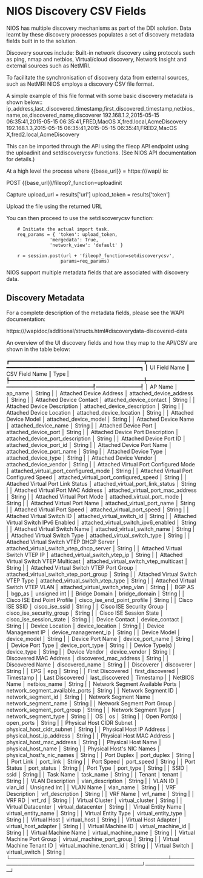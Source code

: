 # NIOS Discovery CSV Fields

NIOS has multiple discovery mechanisms as part of the DDI solution. Data learnt by these discovery processes populates a set of discovery metadata fields built in to the solution.

Discovery sources include: Built-in network discovery using protocols such as ping, nmap and netbios, Virtual/cloud discovery, Network Insight and external sources such as NetMRI.

To facilitate the synchronisation of discovery data from external sources, such as NetMRI NIOS employs a discovery CSV file format.

A simple example of this file format with some basic discovery metadata is shown below::
	ip_address,last_discovered_timestamp,first_discovered_timestamp,netbios_name,os,discovered_name,discoverer
192.168.1.2,2015-05-15 06:35:41,2015-05-15 06:35:41,FRED,MacOS X,fred.local,AcmeDiscovery
192.168.1.3,2015-05-15 06:35:41,2015-05-15 06:35:41,FRED2,MacOS X,fred2.local,AcmeDiscovery


This can be imported through the API using the fileop API endpoint using the uploadinit and setdiscoverycsv functions. (See NIOS API documentation for details.)


At a high level the process where {{base_url}} = https://<gm>/wapi/<version> is:

POST {{base_url}}/fileop?_function=uploadinit

Capture 
	upload_url = results['url']
        upload_token = results['token']

Upload the file using the returned URL

You can then proceed to use the setdiscoverycsv function:

```
    # Initiate the actual import task.
    req_params = { 'token': upload_token,
                'mergedata': True,
                'network_view': 'default' }
                
    r = session.post(url + 'fileop?_function=setdiscoverycsv',
                    params=req_params)
```

NIOS support multiple metadata fields that are associated with discovery data. 


## Discovery Metadata

For a complete description of the metadata fields, please see the WAPI
documentation:

https://<GM>/wapidoc/additional/structs.html#discoverydata-discovered-data


An overview of the UI discovery fields and how they map to the API/CSV
are shown in the table below:

┏━━━━━━━━━━━━━━━━━━━━━━━━━━━━━━━━━━━━━━━━━━┳━━━━━━━━━━━━━━━━━━━━━━━━━━━━━━━━━━━━━━━━━━━━━━━━━━━━━━━━━┓
┃ UI Field Name                            ┃ CSV Field Name                           ┃ Type         |
┡━━━━━━━━━━━━━━━━━━━━━━━━━━━━━━━━━━━━━━━━━━╇━━━━━━━━━━━━━━━━━━━━━━━━━━━━━━━━━━━━━━━━━━┩━━━━━━━━━━━━━━┩
│ AP Name                                  │ ap_name                                  │ String       |
│ Attached Device Address                  │ attached_device_address                  │ String       |
│ Attached Device Contact                  │ attached_device_contact                  │ String       |
│ Attached Device Description              │ attached_device_description              │ String       |
│ Attached Device Location                 │ attached_device_location                 │ String       |
│ Attached Device Model                    │ attached_device_model                    │ String       |
│ Attached Device Name                     │ attached_device_name                     │ String       |
│ Attached Device Port                     │ attached_device_port                     │ String       |
│ Attached Device Port Description         │ attached_device_port_description         │ String       |
│ Attached Device Port ID                  │ attached_device_port_id                  │ String       |
│ Attached Device Port Name                │ attached_device_port_name                │ String       |
│ Attached Device Type                     │ attached_device_type                     │ String       |
│ Attached Device Vendor                   │ attached_device_vendor                   │ String       |
│ Attached Virtual Port Configured Mode    │ attached_virtual_port_configured_mode    │ String       |
│ Attached Virtual Port Configured Speed   │ attached_virtual_port_configured_speed   │ String       |
│ Attached Virtual Port Link Status        │ attached_virtual_port_link_status        │ String       |
│ Attached Virtual Port MAC Address        │ attached_virtual_port_mac_address        │ String       |
│ Attached Virtual Port Mode               │ attached_virtual_port_mode               │ String       |
│ Attached Virtual Port Name               │ attached_virtual_port_name               │ String       |
│ Attached Virtual Port Speed              │ attached_virtual_port_speed              │ String       |
│ Attached Virtual Switch ID               │ attached_virtual_switch_id               │ String       |
│ Attached Virtual Switch IPv6 Enabled     │ attached_virtual_switch_ipv6_enabled     │ String       |
│ Attached Virtual Switch Name             │ attached_virtual_switch_name             │ String       |
│ Attached Virtual Switch Type             │ attached_virtual_switch_type             │ String       |
│ Attached Virtual Switch VTEP DHCP Server │ attached_virtual_switch_vtep_dhcp_server │ String       |
│ Attached Virtual Switch VTEP IP          │ attached_virtual_switch_vtep_ip          │ String       |
│ Attached Virtual Switch VTEP Multicast   │ attached_virtual_switch_vtep_multicast   │ String       |
│ Attached Virtual Switch VTEP Port Group  │ attached_virtual_switch_vtep_port_group  │ String       |
│ Attached Virtual Switch VTEP Type        │ attached_virtual_switch_vtep_type        │ String       |
│ Attached Virtual Switch VTEP VLAN        │ attached_virtual_switch_vtep_vlan        │ String       |
│ BGP AS                                   │ bgp_as                                   │ unsigned int |
│ Bridge Domain                            │ bridge_domain                            │ String       |
│ Cisco ISE End Point Profile              │ cisco_ise_end_point_profile              │ String       |
│ Cisco ISE SSID                           │ cisco_ise_ssid                           │ String       |
│ Cisco ISE Security Group                 │ cisco_ise_security_group                 │ String       |
│ Cisco ISE Session State                  │ cisco_ise_session_state                  │ String       |
│ Device Contact                           │ device_contact                           │ String       |
│ Device Location                          │ device_location                          │ String       |
│ Device Management IP                     │ device_management_ip                     │ String       |
│ Device Model                             │ device_model                             │ String       |
│ Device Port Name                         │ device_port_name                         │ String       |
│ Device Port Type                         │ device_port_type                         │ String       |
│ Device Type(s)                           │ device_type                              │ String       |
│ Device Vendor                            │ device_vendor                            │ String       |
│ Discovered MAC Address                   │ discovered_mac_address                   │ String       |
│ Discovered Name                          │ discovered_name                          │ String       |
│ Discoverer                               │ discoverer                               │ String       |
│ EPG                                      │ epg                                      │ String       |
│ First Discovered                         │ first_discovered                         │ Timestamp    |
│ Last Discovered                          │ last_discovered                          │ Timestamp    |
│ NetBIOS Name                             │ netbios_name                             │ String       |
│ Network Segment Available Ports          │ network_segment_available_ports          │ String       |
│ Network Segment ID                       │ network_segment_id                       │ String       |
│ Network Segment Name                     │ network_segment_name                     │ String       |
│ Network Segment Port Group               │ network_segment_port_group               │ String       |
│ Network Segment Type                     │ network_segment_type                     │ String       |
│ OS                                       │ os                                       │ String       |
│ Open Port(s)                             │ open_ports                               │ String       |
│ Physical Host CIDR Subnet                │ physical_host_cidr_subnet                │ String       |
│ Physical Host IP Address                 │ physical_host_ip_address                 │ String       |
│ Physical Host MAC Address                │ physical_host_mac_address                │ String       |
│ Physical Host Name                       │ physical_host_name                       │ String       |
│ Physical Host's NIC Names                │ physical_host's_nic_names                │ String       |
│ Port Duplex                              │ port_duplex                              │ String       |
│ Port Link                                │ port_link                                │ String       |
│ Port Speed                               │ port_speed                               │ String       |
│ Port Status                              │ port_status                              │ String       |
│ Port Type                                │ port_type                                │ String       |
│ SSID                                     │ ssid                                     │ String       |
│ Task Name                                │ task_name                                │ String       |
│ Tenant                                   │ tenant                                   │ String       |
│ VLAN Description                         │ vlan_description                         │ String       |
│ VLAN ID                                  │ vlan_id                                  │ Unsigned Int |
│ VLAN Name                                │ vlan_name                                │ String       |
│ VRF Description                          │ vrf_description                          │ String       |
│ VRF Name                                 │ vrf_name                                 │ String       |
│ VRF RD                                   │ vrf_rd                                   │ String       |
│ Virtual Cluster                          │ virtual_cluster                          │ String       |
│ Virtual Datacenter                       │ virtual_datacenter                       │ String       |
│ Virtual Entity Name                      │ virtual_entity_name                      │ String       |
│ Virtual Entity Type                      │ virtual_entity_type                      │ String       |
│ Virtual Host                             │ virtual_host                             │ String       |
│ Virtual Host Adapter                     │ virtual_host_adapter                     │ String       |
│ Virtual Machine ID                       │ virtual_machine_id                       │ String       |
│ Virtual Machine Name                     │ virtual_machine_name                     │ String       |
│ Virtual Machine Port Group               │ virtual_machine_port_group               │ String       |
│ Virtual Machine Tenant ID                │ virtual_machine_tenant_id                │ String       |
│ Virtual Switch                           │ virtual_switch                           │ String       |
└──────────────────────────────────────────┴──────────────────────────────────────────┘──────────────┘